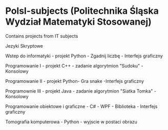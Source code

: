# Polsl-subjects (Politechnika Śląska Wydział Matematyki Stosowanej)
Contains projects from IT subjects

Jezyki Skryptowe

Wstep do informatyki - projekt Python - Zgadnij liczbę - Interfejs graficzny 

Programowanie I - projekt C++ - zadanie algorytmion "Sudoku" - Konsolowy

Programowanie II - projekt Python- Gra snake -Interfejs graficzny 

Programownie III - projekt Java - zadanie algorytmion "Siatka Tomka" - Konsolowy

Programowanie obiektowe i graficzne - C# - WPF - Biblioteka - Interfejs graficzny

Tomografia komputerowa - Python - wyjscie w postaci obrazu
